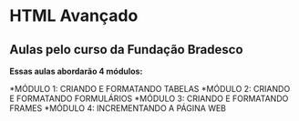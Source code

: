# HTML Avançado
## Aulas pelo curso da Fundação Bradesco

**Essas aulas abordarão 4 módulos:**

*MÓDULO 1: CRIANDO E FORMATANDO TABELAS
*MÓDULO 2: CRIANDO E FORMATANDO FORMULÁRIOS
*MÓDULO 3: CRIANDO E FORMATANDO FRAMES
*MÓDULO 4: INCREMENTANDO A PÁGINA WEB